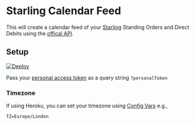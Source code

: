 # Starling Calendar Feed

This will create a calendar feed of your [Starling](https://www.starlingbank.com/) Standing Orders and Direct Debits using the [offical API](https://developer.starlingbank.com/docs).

## Setup

[![Deploy](https://www.herokucdn.com/deploy/button.svg)](https://heroku.com/deploy)

Pass your [personal access token](https://developer.starlingbank.com/docs#developing-applications-temp) as a query string `?personalToken`

### Timezone

If using Heroku, you can set your timezone using [Config Vars](https://devcenter.heroku.com/articles/config-vars) e.g.,

```
TZ=Europe/London
```